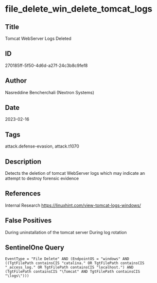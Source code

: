 # file_delete_win_delete_tomcat_logs

## Title
Tomcat WebServer Logs Deleted

## ID
270185ff-5f50-4d6d-a27f-24c3b8c9fef8

## Author
Nasreddine Bencherchali (Nextron Systems)

## Date
2023-02-16

## Tags
attack.defense-evasion, attack.t1070

## Description
Detects the deletion of tomcat WebServer logs which may indicate an attempt to destroy forensic evidence

## References
Internal Research
https://linuxhint.com/view-tomcat-logs-windows/

## False Positives
During uninstallation of the tomcat server
During log rotation

## SentinelOne Query
```
EventType = "File Delete" AND (EndpointOS = "windows" AND ((TgtFilePath containsCIS "catalina." OR TgtFilePath containsCIS "_access_log." OR TgtFilePath containsCIS "localhost.") AND (TgtFilePath containsCIS "\Tomcat" AND TgtFilePath containsCIS "\logs\")))

```